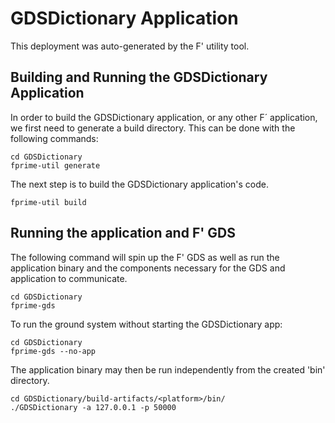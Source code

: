 # GDSDictionary Application

This deployment was auto-generated by the F' utility tool.

## Building and Running the GDSDictionary Application

In order to build the GDSDictionary application, or any other F´ application, we first need to generate a build directory. This can be done with the following commands:

```
cd GDSDictionary
fprime-util generate
```

The next step is to build the GDSDictionary application's code.
```
fprime-util build
```

## Running the application and F' GDS

The following command will spin up the F' GDS as well as run the application binary and the components necessary for the GDS and application to communicate.

```
cd GDSDictionary
fprime-gds
```

To run the ground system without starting the GDSDictionary app:
```
cd GDSDictionary
fprime-gds --no-app
```

The application binary may then be run independently from the created 'bin' directory.

```
cd GDSDictionary/build-artifacts/<platform>/bin/
./GDSDictionary -a 127.0.0.1 -p 50000
```
